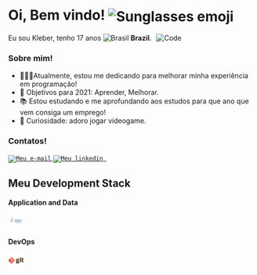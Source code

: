 # Oi, Bem vindo! <img width="30" align="center" src="https://cdn.pixabay.com/photo/2017/01/31/08/42/comic-characters-2023311__340.png" alt="Sunglasses emoji" />

<img align="right" width="40%" src="https://cdn.pixabay.com/photo/2016/11/19/22/52/coding-1841550__340.jpg" alt="Code" />

<p>
  Eu sou Kleber, tenho 17 anos <img width="16" src="https://www.flaticon.com/svg/static/icons/svg/197/197386.svg" alt="Brasil" />
  <b>Brazil</b>.
</p>

### Sobre mim!

- 👨🏻‍💻Atualmente, estou me dedicando para melhorar minha experiência em programação!
- 🚀 Objetivos para 2021: Aprender, Melhorar.
- 📚 Estou estudando e me aprofundando aos estudos para que ano que vem consiga um emprego! 
- 👾 Curiosidade: adoro jogar videogame.


### Contatos!

</a>

<a href="mailto:felix_kleber@yahoo.com.br">
  <code><img alt="Meu e-mail" width="32" src="https://cdn.pixabay.com/photo/2017/06/25/14/40/yahoo-2440965_960_720.png" /></code>
</a>
<a href="https://www.linkedin.com/in/kleber-henrique-2b170b213/">
  <code><img alt="Meu linkedin" width="32" src="https://cdn.pixabay.com/photo/2015/07/13/07/33/icons-842861__340.png" /> </code>
</a>

## Meu Development Stack

**Application and Data**

<code><img height="32" src="https://raw.githubusercontent.com/github/explore/80688e429a7d4ef2fca1e82350fe8e3517d3494d/topics/java/java.png"/></code>


**DevOps**

<code><img height="32" src="https://raw.githubusercontent.com/github/explore/80688e429a7d4ef2fca1e82350fe8e3517d3494d/topics/git/git.png" alt="Git"/></code>



<br/>







